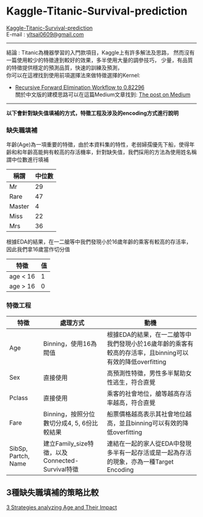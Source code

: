 # Kaggle-Titanic-Survival-prediction
[Kaggle-Titanic-Survival-prediction](https://www.kaggle.com/c/titanic)<br>
E-mail : [yltsai0609@gmail.com](yltsai0609@gmail.com) <br>
**********************************************
結論 : Titanic為機器學習的入門款項目，Kaggle上有許多解法及思路，
然而沒有一篇使用較少的特徵達到較好的效果，多半使用大量的調參技巧，
少量，有品質的特徵提供穩定的預測品質，快速的訓練及預測，<br>
你可以在這裡找到使用前項選擇法來做特徵選擇的Kernel: 
* [Recursive Forward Elimination Workflow to 0.82296](https://github.com/YLTsai0609/Kaggle-Titanic-Top3-percent/blob/master/Recursive%20Forward%20Elimination%20Workflow%20to%200.82296.ipynb)<br>
關於中文版的建模思路可以在這篇Medium文章找到:
[The post on Medium](https://medium.com/@yulongtsai/https-medium-com-yulongtsai-titanic-top3-8e64741cc11f)<br>
**********************************************
<b>以下會針對缺失值填補的方式，特徵工程及涉及的encoding方式進行說明</b>

### 缺失職填補
年齡(Age)為一項重要的特徵，由於本資料集的特性，老弱婦孺優先下船，使得年齡和和年齡高能夠有較高的存活機率，針對缺失值，我們採用的方法為使用姓名稱謂中位數進行填補

|稱謂|中位數|
|----|---|
|Mr|29|
|Rare|47|
|Master|4|
|Miss|22|
|Mrs|36|

根據EDA的結果，在一二艙等中我們發現小於16歲年齡的乘客有較高的存活率，
因此我們拿16歲當作切分值

|特徵|值|
|---|--|
|age < 16|1|
|age > 16|0|

### 特徵工程

|特徵|處理方式|動機|
|----|------|---|
|Age|Binning，使用16為閥值|根據EDA的結果，在一二艙等中我們發現小於16歲年齡的乘客有較高的存活率，且binning可以有效的降低overfitting|
|Sex|直接使用|高預測性特徵，男性多半幫助女性逃生，符合直覺|
|Pclass|直接使用|乘客的社會地位，艙等越高存活率越高，符合直覺|
|Fare|Binning，按照分位數切分成4, 5, 6份比較結果|船票價格越高表示其社會地位越高，並且binning可以有效的降低overfitting|
|SibSp, Partch, Name|建立Family_size特徵，以及Connected-Survival特徵|連結在一起的家人從EDA中發現多半有一起存活或是一起為存活的現象，亦為一種Target Encoding|


## 3種缺失職填補的策略比較
[3 Strategies analyzing Age and Their Impact](https://github.com/YLTsai0609/Kaggle-Titanic-Top3-percent/blob/master/3%20Strategies%20analyzing%20Age%20and%20Their%20Impact%20.ipynb)
